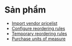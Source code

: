 # Sản phẩm

* [Import vendor pricelist](applications/inventory_and_mrp/purchase/products/pricelist.md)
* [Configure reordering rules](applications/inventory_and_mrp/purchase/products/reordering.md)
* [Temporary reordering rules](applications/inventory_and_mrp/purchase/products/temporary_reordering.md)
* [Purchase units of measure](applications/inventory_and_mrp/purchase/products/uom.md)
